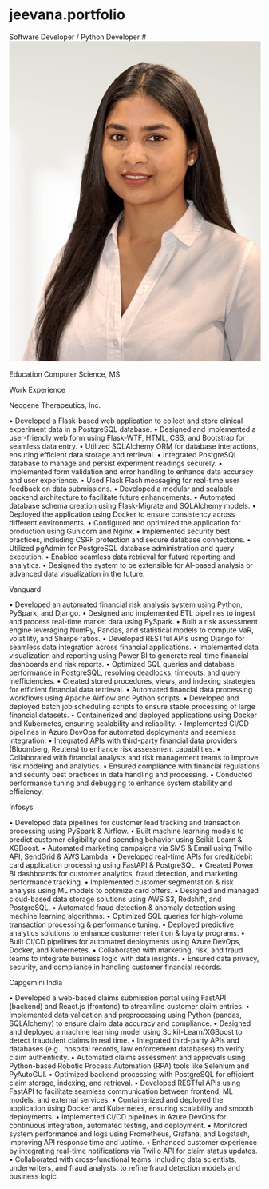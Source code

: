 # jeevana.portfolio
Software Developer / Python Developer
#![DDDE8EBB-2E5C-415D-AD07-692313DF9453_1_105_c](DDDE8EBB-2E5C-415D-AD07-692313DF9453_1_105_c.jpeg)

Education
Computer Science, MS

Work Experience

Neogene Therapeutics, Inc.

•	Developed a Flask-based web application to collect and store clinical experiment data in a PostgreSQL database.
•	Designed and implemented a user-friendly web form using Flask-WTF, HTML, CSS, and Bootstrap for seamless data entry.
•	Utilized SQLAlchemy ORM for database interactions, ensuring efficient data storage and retrieval.
•	Integrated PostgreSQL database to manage and persist experiment readings securely.
•	Implemented form validation and error handling to enhance data accuracy and user experience.
•	Used Flask Flash messaging for real-time user feedback on data submissions.
•	Developed a modular and scalable backend architecture to facilitate future enhancements.
•	Automated database schema creation using Flask-Migrate and SQLAlchemy models.
•	Deployed the application using Docker to ensure consistency across different environments.
•	Configured and optimized the application for production using Gunicorn and Nginx.
•	Implemented security best practices, including CSRF protection and secure database connections.
•	Utilized pgAdmin for PostgreSQL database administration and query execution.
•	Enabled seamless data retrieval for future reporting and analytics.
•	Designed the system to be extensible for AI-based analysis or advanced data visualization in the future.


Vanguard

•	Developed an automated financial risk analysis system using Python, PySpark, and Django.
•	Designed and implemented ETL pipelines to ingest and process real-time market data using PySpark.
•	Built a risk assessment engine leveraging NumPy, Pandas, and statistical models to compute VaR, volatility, and Sharpe ratios.
•	Developed RESTful APIs using Django for seamless data integration across financial applications.
•	Implemented data visualization and reporting using Power BI to generate real-time financial dashboards and risk reports.
•	Optimized SQL queries and database performance in PostgreSQL, resolving deadlocks, timeouts, and query inefficiencies.
•	Created stored procedures, views, and indexing strategies for efficient financial data retrieval.
•	Automated financial data processing workflows using Apache Airflow and Python scripts.
•	Developed and deployed batch job scheduling scripts to ensure stable processing of large financial datasets.
•	Containerized and deployed applications using Docker and Kubernetes, ensuring scalability and reliability.
•	Implemented CI/CD pipelines in Azure DevOps for automated deployments and seamless integration.
•	Integrated APIs with third-party financial data providers (Bloomberg, Reuters) to enhance risk assessment capabilities.
•	Collaborated with financial analysts and risk management teams to improve risk modeling and analytics.
•	Ensured compliance with financial regulations and security best practices in data handling and processing.
•	Conducted performance tuning and debugging to enhance system stability and efficiency.


Infosys

•	Developed data pipelines for customer lead tracking and transaction processing using PySpark & Airflow.
•	Built machine learning models to predict customer eligibility and spending behavior using Scikit-Learn & XGBoost.
•	Automated marketing campaigns via SMS & Email using Twilio API, SendGrid & AWS Lambda.
•	Developed real-time APIs for credit/debit card application processing using FastAPI & PostgreSQL.
•	Created Power BI dashboards for customer analytics, fraud detection, and marketing performance tracking.
•	Implemented customer segmentation & risk analysis using ML models to optimize card offers.
•	Designed and managed cloud-based data storage solutions using AWS S3, Redshift, and PostgreSQL.
•	Automated fraud detection & anomaly detection using machine learning algorithms.
•	Optimized SQL queries for high-volume transaction processing & performance tuning.
•	Deployed predictive analytics solutions to enhance customer retention & loyalty programs.
•	Built CI/CD pipelines for automated deployments using Azure DevOps, Docker, and Kubernetes.
•	Collaborated with marketing, risk, and fraud teams to integrate business logic with data insights.
•	Ensured data privacy, security, and compliance in handling customer financial records.
                                                                                                      

Capgemini India

•	Developed a web-based claims submission portal using FastAPI (backend) and React.js (frontend) to streamline customer claim entries.
•	Implemented data validation and preprocessing using Python (pandas, SQLAlchemy) to ensure claim data accuracy and compliance.
•	Designed and deployed a machine learning model using Scikit-Learn/XGBoost to detect fraudulent claims in real time.
•	Integrated third-party APIs and databases (e.g., hospital records, law enforcement databases) to verify claim authenticity.
•	Automated claims assessment and approvals using Python-based Robotic Process Automation (RPA) tools like Selenium and PyAutoGUI.
•	Optimized backend processing with PostgreSQL for efficient claim storage, indexing, and retrieval.
•	Developed RESTful APIs using FastAPI to facilitate seamless communication between frontend, ML models, and external services.
•	Containerized and deployed the application using Docker and Kubernetes, ensuring scalability and smooth deployments.
•	Implemented CI/CD pipelines in Azure DevOps for continuous integration, automated testing, and deployment.
•	Monitored system performance and logs using Prometheus, Grafana, and Logstash, improving API response time and uptime.
•	Enhanced customer experience by integrating real-time notifications via Twilio API for claim status updates.
•	Collaborated with cross-functional teams, including data scientists, underwriters, and fraud analysts, to refine fraud detection models and business logic.
